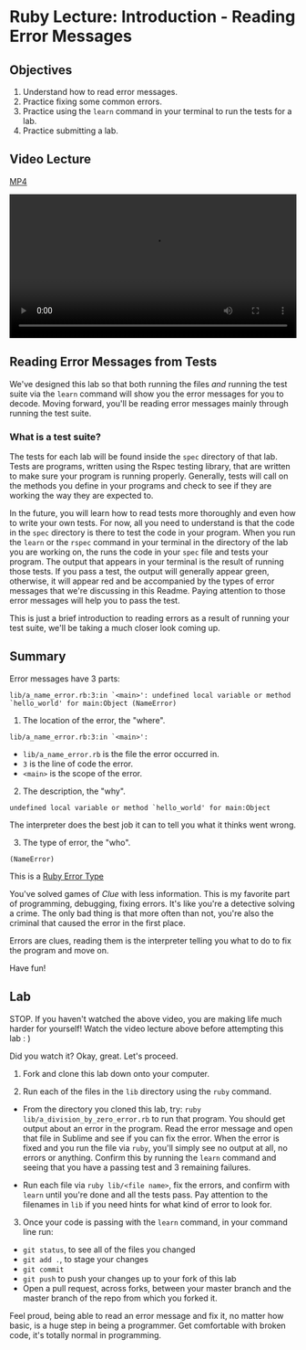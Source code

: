 # Ruby Lecture: Introduction - Reading Error Messages



## Objectives

1. Understand how to read error messages.
2. Practice fixing some common errors.
3. Practice using the `learn` command in your terminal to run the tests for a lab.
4. Practice submitting a lab. 

## Video Lecture

[MP4](http://flatiron-videos.s3.amazonaws.com/ironboard/ruby/ruby-lecture-reading-error-messages/ruby-lecture-reading-error-messages.mp4)

<video controls width="100%">
  <source src="http://flatiron-videos.s3.amazonaws.com/ironboard/ruby/ruby-lecture-reading-error-messages/ruby-lecture-reading-error-messages.mp4" type="video/mp4" >
    This video is best enjoyed on Learn.co.
</video>

## Reading Error Messages from Tests

We've designed this lab so that both running the files *and* running the test suite via the `learn` command will show you the error messages for you to decode. Moving forward, you'll be reading error messages mainly through running the test suite. 

### What is a test suite?

The tests for each lab will be found inside the `spec` directory of that lab. Tests are programs, written using the Rspec testing library, that are written to make sure your program is running properly. Generally, tests will call on the methods you define in your programs and check to see if they are working the way they are expected to. 

In the future, you will learn how to read tests more thoroughly and even how to write your own tests. For now, all you need to understand is that the code in the `spec` directory is there to test the code in your program. When you run the `learn` or the `rspec` command in your terminal in the directory of the lab you are working on, the runs the code in your `spec` file and tests your program. The output that appears in your terminal is the result of running those tests. If you pass a test, the output will generally appear green, otherwise, it will appear red and be accompanied by the types of error messages that we're discussing in this Readme. Paying attention to those error messages will help you to pass the test. 

This is just a brief introduction to reading errors as a result of running your test suite, we'll be taking a much closer look coming up. 

## Summary

Error messages have 3 parts:

```
lib/a_name_error.rb:3:in `<main>': undefined local variable or method `hello_world' for main:Object (NameError)
```

1) The location of the error, the "where".

```
lib/a_name_error.rb:3:in `<main>':
```

* `lib/a_name_error.rb` is the file the error occurred in.
* `3` is the line of code the error.
* `<main>` is the scope of the error.

2) The description, the "why".

```
undefined local variable or method `hello_world' for main:Object
```

The interpreter does the best job it can to tell you what it thinks went wrong.

3) The type of error, the "who".

```
(NameError)
```

This is a [Ruby Error Type](http://www.ruby-doc.org/core-2.2.0/Exception.html)

You've solved games of *Clue* with less information. This is my favorite part of programming, debugging, fixing errors. It's like you're a detective solving a crime. The only bad thing is that more often than not, you're also the criminal that caused the error in the first place.

Errors are clues, reading them is the interpreter telling you what to do to fix the program and move on.

Have fun!


## Lab

STOP. If you haven't watched the above video, you are making life much harder for yourself! Watch the video lecture above before attempting this lab : ) 

Did you watch it? Okay, great. Let's proceed.  

1. Fork and clone this lab down onto your computer. 

2. Run each of the files in the `lib` directory using the `ruby` command.

  * From the directory you cloned this lab, try: `ruby lib/a_division_by_zero_error.rb` to run that program. You should get output about an error in the program. Read the error message and open that file in Sublime and see if you can fix the error. When the error is fixed and you run the file via `ruby`, you'll simply see no output at all, no errors or anything. Confirm this by running the `learn` command and seeing that you have a passing test and 3 remaining failures.

  * Run each file via `ruby lib/<file name>`, fix the errors, and confirm with `learn` until you're done and all the tests pass. Pay attention to the filenames in `lib` if you need hints for what kind of error to look for.

3. Once your code is passing with the `learn` command, in your command line run:

  * `git status`, to see all of the files you changed
  * `git add .`, to stage your changes
  * `git commit`
  * `git push` to push your changes up to your fork of this lab
  * Open a pull request, across forks, between your master branch and the master branch of the repo from which you forked it. 

Feel proud, being able to read an error message and fix it, no matter how basic, is a huge step in being a programmer. Get comfortable with broken code, it's totally normal in programming.
